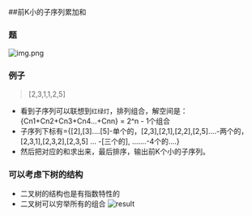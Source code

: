##前K小的子序列累加和
### 题
![img.png](img.png)
### 例子
> [2,3,1,1,2,5]
> 
- 看到子序列可以联想到`红绿灯`，排列组合，解空间是：{Cn1+Cn2+Cn3+Cn4...+Cnn} = 2^n - 1个组合
- 子序列下标有={[2],[3]....[5]-单个的，[2,3],[2,1],[2,2],[2,5]....-两个的，[2,3,1],[2,3,2],[2,3,5] ... -[三个的], .......-4个的....}
- 然后把对应的和求出来，最后排序，输出前K个小的子序列。
### 可以考虑下树的结构
- 二叉树的结构也是有指数特性的
- 二叉树可以穷举所有的组合
![result](result.png)

